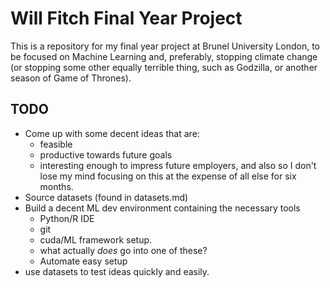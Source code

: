 # Will Fitch Final Year Project

This is a repository for my final year project at Brunel University London, to be focused on Machine Learning and, preferably, stopping climate change (or stopping some other equally terrible thing, such as Godzilla, or another season of Game of Thrones).

## TODO 
- Come up with some decent ideas that are: 
  - feasible
  - productive towards future goals 
  - interesting enough to impress future employers, and also so I don't lose my mind focusing on this at the expense of all else for six months.
- Source datasets (found in datasets.md) 
- Build a decent ML dev environment containing the necessary tools 
  - Python/R IDE 
  - git 
  - cuda/ML framework setup. 
  - what actually _does_ go into one of these? 
  - Automate easy setup
- use datasets to test ideas quickly and easily. 
